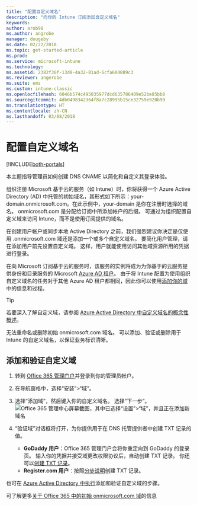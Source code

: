 ```yaml
---
title: "配置自定义域名"
description: "向你的 Intune 订阅添加自定义域名"
keywords: 
author: arob98
ms.author: angrobe
manager: dougeby
ms.date: 02/22/2018
ms.topic: get-started-article
ms.prod: 
ms.service: microsoft-intune
ms.technology: 
ms.assetid: 2382f36f-13d8-4a32-81ad-6cfa604889c3
ms.reviewer: angerobe
ms.suite: ems
ms.custom: intune-classic
ms.openlocfilehash: 6046b574c495035977dcd635786409e52be85bb8
ms.sourcegitcommit: 4db0498342364f8a7c28995b15ce32759e920b99
ms.translationtype: HT
ms.contentlocale: zh-CN
ms.lasthandoff: 03/08/2018
---
```

# <a name="configure-a-custom-domain-name"></a>配置自定义域名

[!INCLUDE[both-portals](./includes/note-for-both-portals.md)]

本主题指导管理员如何创建 DNS CNAME 以简化和自定义其登录体验。

组织注册 Microsoft 基于云的服务（如 Intune）时，你将获得一个 Azure Active Directory (AD) 中托管的初始域名，其形式如下所示：your-domain.onmicrosoft.com。在此示例中，your-domain 是你在注册时选择的域名。 onmicrosoft.com 是分配给订阅中所添加帐户的后缀。 可通过为组织配置自定义域来访问 Intune，而不是使用订阅提供的域名。

在创建用户帐户或同步本地 Active Directory 之前，我们强烈建议你决定是仅使用 .onmicrosoft.com 域还是添加一个或多个自定义域名。 要简化用户管理，请在添加用户前先设置自定义域。 这样，用户就能使用访问其他域资源所用的凭据进行登录。

在向 Microsoft 订阅基于云的服务时，该服务的实例将成为为你基于的云服务提供身份和目录服务的 Microsoft [Azure AD 租户](http://technet.microsoft.com/library/jj573650.aspx#BKMK_WhatIsAnAzureADTenant)。 由于将 Intune 配置为使用组织自定义域名的任务对于其他 Azure AD 租户都相同，因此你可以使用[添加你的域](https://azure.microsoft.com/documentation/articles/active-directory-add-domain/)中的信息和过程。

> [!TIP]
> 若要深入了解自定义域，请参阅 [Azure Active Directory 中自定义域名的概念性概述](https://azure.microsoft.com/documentation/articles/active-directory-add-domain-concepts/)。

无法重命名或删除初始 onmicrosoft.com 域名。 可以添加、验证或删除用于 Intune 的自定义域名，以保证业务标识清晰。

## <a name="to-add-and-verify-your-custom-domain"></a>添加和验证自定义域

1. 转到 [Office 365 管理门户](https://portal.office.com/Admin/Default.aspx)并登录到你的管理员帐户。

2. 在导航窗格中，选择“安装”&gt;“域”。

3. 选择“添加域”，然后键入你的自定义域名。 选择“下一步”。
   ![Office 365 管理中心屏幕截图，其中已选择“设置”>“域”，并且正在添加新域名](./media/domain-custom-add.png)
4. “验证域”对话框将打开，为你提供用于在 DNS 托管提供者中创建 TXT 记录的值。
    - **GoDaddy 用户**：Office 365 管理门户会将你重定向到 GoDaddy 的登录页。 输入你的凭据并接受域更改权限协议后，自动创建 TXT 记录。 你还可以[创建 TXT 记录](https://support.office.com/article/Create-DNS-records-at-GoDaddy-for-Office-365-f40a9185-b6d5-4a80-bb31-aa3bb0cab48a)。
    - **Register.com 用户**：按照[分步说明](https://support.office.com/article/Create-DNS-records-at-Register-com-for-Office-365-55bd8c38-3316-48ae-a368-4959b2c1684e#BKMK_verify)创建 TXT 记录。

也可在 [Azure Active Directory 中执行](https://azure.microsoft.com/documentation/articles/active-directory-add-domain/)添加和验证自定义域的步骤。

可了解更多[关于 Office 365 中的初始 onmicrosoft.com 域](https://support.office.com/article/About-your-initial-onmicrosoft-com-domain-in-Office-365-B9FC3018-8844-43F3-8DB1-1B3A8E9CFD5A)的信息
